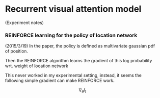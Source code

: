 
# Recurrent visual attention model
(Experiment notes)

### REINFORCE learning for the policy of location network

(2015/3/19)
In the paper, the policy is defined as multivariate gaussian pdf of position.

Then the REINFORCE algorithm learns the gradient of this log probability wrt. weight of location network

This never worked in my experimental setting, instead, it seems the following simple gradient can make REINFORCE work.

$$ \nabla_{\theta}{l_t} $$